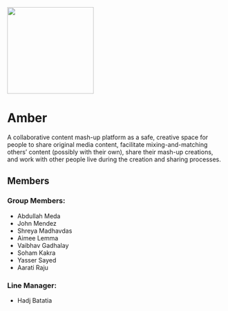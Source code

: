 <img src="https://firebasestorage.googleapis.com/v0/b/f29so-group-5-amber.appspot.com/o/images%2F%5Bremoval.ai%5D_tmp-61eba88a1d033.png?alt=media&token=1450e35d-2707-4d8d-9de1-731a14aca964" width="200" />

# Amber
A collaborative content mash-up platform as a safe, creative space for people to share original media content, facilitate mixing-and-matching others’ content (possibly with their own), share their mash-up creations, and work with other people live during the creation and sharing processes.

## Members
### Group Members:
- Abdullah Meda
- John Mendez
- Shreya Madhavdas
- Aimee Lemma
- Vaibhav Gadhalay
- Soham Kakra
- Yasser Sayed
- Aarati Raju
### Line Manager:
- Hadj Batatia